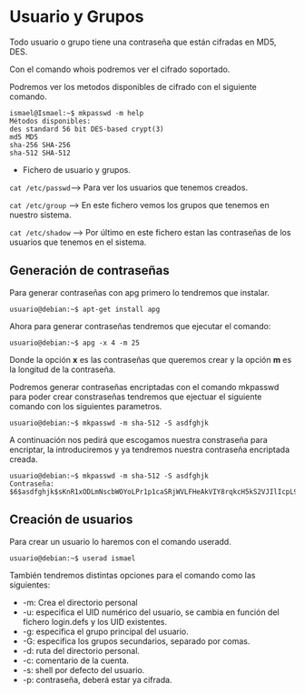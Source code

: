 # Usuario y Grupos

Todo usuario o grupo tiene una contraseña que están cifradas en MD5, DES.

Con el comando whois podremos ver el cifrado soportado.

Podremos ver los metodos disponibles de cifrado con el siguiente comando.

~~~
ismael@Ismael:~$ mkpasswd -m help
Métodos disponibles:
des	standard 56 bit DES-based crypt(3)
md5	MD5
sha-256	SHA-256
sha-512	SHA-512
~~~

- Fichero de usuario y grupos.

``cat /etc/passwd``--> Para ver los usuarios que tenemos creados.

``cat /etc/group`` --> En este fichero vemos los grupos que tenemos en nuestro sistema.

``cat /etc/shadow`` --> Por último en este fichero estan las contraseñas de los usuarios que tenemos en el sistema.

## Generación de contraseñas

Para generar contraseñas con apg primero lo tendremos que instalar.

~~~
usuario@debian:~$ apt-get install apg
~~~

Ahora para generar contraseñas tendremos que ejecutar el comando:

~~~
usuario@debian:~$ apg -x 4 -m 25
~~~

Donde la opción **x** es las contraseñas que queremos crear y la opción **m** es la longitud de la contraseña.

Podremos generar contraseñas encriptadas con el comando mkpasswd para poder crear constraseñas tendremos que ejectuar el siguiente comando con los siguientes parametros.

~~~
usuario@debian:~$ mkpasswd -m sha-512 -S asdfghjk
~~~

A continuación nos pedirá que escogamos nuestra constraseña para encriptar, la introduciremos y ya tendremos nuestra contraseña encriptada creada.

~~~
usuario@debian:~$ mkpasswd -m sha-512 -S asdfghjk
Contraseña: 
$6$asdfghjk$sKnR1xODLmNscbWOYoLPr1p1caSRjWVLFHeAkVIY8rqkcH5kS2VJIlIcpL9PXVsmTyhNau..ES9Qe69zjQuS60
~~~

## Creación de usuarios

Para crear un usuario lo haremos con el comando useradd.

~~~
usuario@debian:~$ userad ismael
~~~

También tendremos distintas opciones para el comando como las siguientes:

- -m: Crea el directorio personal
- -u: especifica el UID numérico del usuario, se cambia en función del fichero login.defs y los UID existentes.
- -g: especifica el grupo principal del usuario.
- -G: especifica los grupos secundarios, separado por comas.
- -d: ruta del directorio personal.
- -c: comentario de la cuenta.
- -s: shell por defecto del usuario.
- -p: contraseña, deberá estar ya cifrada.